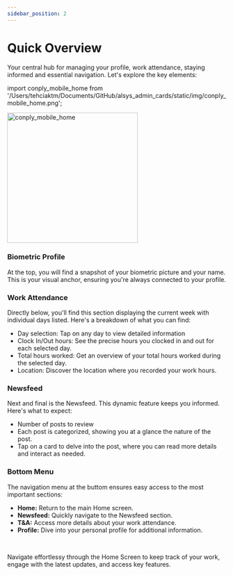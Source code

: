 ```yaml
---
sidebar_position: 2
---
```


<h1>Quick Overview</h1>

Your central hub for managing your profile, work attendance, staying informed and essential navigation. Let's explore the key elements:

import conply_mobile_home from '/Users/tehciaktm/Documents/GitHub/alsys_admin_cards/static/img/conply_mobile_home.png';

<img align="center" src={conply_mobile_home} alt="conply_mobile_home" width="300" />

<h3>Biometric Profile</h3>

At the top, you will find a snapshot of your biometric picture and your name. This is your visual anchor, ensuring you're always connected to your profile.

<h3>Work Attendance</h3>

Directly below, you'll find this section displaying the current week with individual days listed.
Here's a breakdown of what you can find:

* Day selection: Tap on any day to view detailed information
* Clock In/Out hours: See the precise hours you clocked in and out for each selected day.
* Total hours worked: Get an overview of your total hours worked during the selected day.
* Location: Discover the location where you recorded your work hours.

<h3>Newsfeed</h3>

Next and final is the Newsfeed. This dynamic feature keeps you informed. Here's what to expect:

* Number of posts to review
* Each post is categorized, showing you at a glance the nature of the post.
* Tap on a card to delve into the post, where you can read more details and interact as needed.

<h3>Bottom Menu</h3>

The navigation menu at the buttom ensures easy access to the most important sections:

* <b>Home:</b> Return to the main Home screen.
* <b>Newsfeed:</b> Quickly navigate to the Newsfeed section.
* <b>T&A:</b> Access more details about your work attendance.
* <b>Profile:</b> Dive into your personal profile for additional information.

<br/>

Navigate effortlessy through the Home Screen to keep track of your work, engage with the latest updates, and access key features.